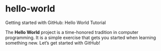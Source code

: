 # hello-world
Getting started with GitHub: Hello World Tutorial

The **Hello World** project is a time-honored tradition in computer programming. It is a simple exercise that gets you started when learning something new. Let’s get started with GitHub!
